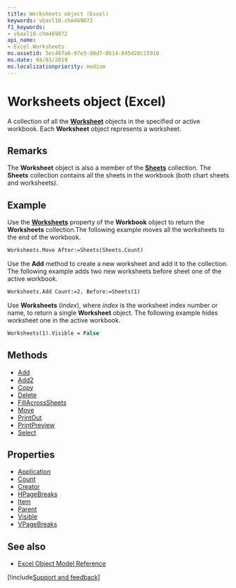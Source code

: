 ```yaml
---
title: Worksheets object (Excel)
keywords: vbaxl10.chm469072
f1_keywords:
- vbaxl10.chm469072
api_name:
- Excel.Worksheets
ms.assetid: 5ec467a6-97e3-98d7-0b14-845d20c15910
ms.date: 04/03/2019
ms.localizationpriority: medium
---
```



# Worksheets object (Excel)

A collection of all the **[Worksheet](Excel.Worksheet.md)** objects in the specified or active workbook. Each **Worksheet** object represents a worksheet.

## Remarks

The **Worksheet** object is also a member of the **[Sheets](Excel.Sheets.md)** collection. The **Sheets** collection contains all the sheets in the workbook (both chart sheets and worksheets).

## Example

Use the **[Worksheets](Excel.Workbook.Worksheets.md)** property of the **Workbook** object to return the **Worksheets** collection.The following example moves all the worksheets to the end of the workbook.

```vb
Worksheets.Move After:=Sheets(Sheets.Count)
```

Use the **Add** method to create a new worksheet and add it to the collection. The following example adds two new worksheets before sheet one of the active workbook.

```vb
Worksheets.Add Count:=2, Before:=Sheets(1)
```

Use **Worksheets** (_index_), where _index_ is the worksheet index number or name, to return a single **Worksheet** object. The following example hides worksheet one in the active workbook.

```vb
Worksheets(1).Visible = False
```

## Methods

- [Add](Excel.WorkSheets.Add.md)
- [Add2](Excel.WorkSheets.add2.md)
- [Copy](Excel.WorkSheets.Copy.md)
- [Delete](Excel.WorkSheets.Delete.md)
- [FillAcrossSheets](Excel.WorkSheets.FillAcrossSheets.md)
- [Move](Excel.WorkSheets.Move.md)
- [PrintOut](Excel.WorkSheets.PrintOut.md)
- [PrintPreview](Excel.WorkSheets.PrintPreview.md)
- [Select](Excel.WorkSheets.Select.md)

## Properties

- [Application](Excel.WorkSheets.Application.md)
- [Count](Excel.WorkSheets.Count.md)
- [Creator](Excel.WorkSheets.Creator.md)
- [HPageBreaks](Excel.WorkSheets.HPageBreaks.md)
- [Item](Excel.WorkSheets.Item.md)
- [Parent](Excel.WorkSheets.Parent.md)
- [Visible](Excel.WorkSheets.Visible.md)
- [VPageBreaks](Excel.WorkSheets.VPageBreaks.md)


## See also

- [Excel Object Model Reference](overview/Excel/object-model.md)

[!include[Support and feedback](~/includes/feedback-boilerplate.md)]
